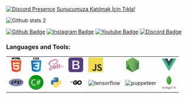 
[![Discord Presence](https://lanyard-profile-readme.vercel.app/api/920315243106795570?hideDiscrim=true)](https://discord.com/users/920315243106795570)
[Sunucumuza Katılmak İçin Tıkla!](https://discord.gg/F5pSKpEMMC) 

![Github stats 2](https://github-readme-stats.vercel.app/api?username=Layona-x&show_icons=true&theme=radical)

[![Github Badge](https://img.shields.io/badge/-Github-000?style=quare&labelColor=000&logo=Github&logoColor=white&link=link)](https://github.com/Layona-x) 
[![Instagram Badge](https://img.shields.io/badge/-Instagram-C13584?style=flat-quare&labelColor=C13584&logo=instagram&logoColor=white&link=link)](https://www.instagram.com/anya_dev2/) 
[![Youtube Badge](https://img.shields.io/badge/-Youtube-red?style=quare&labelColor=red&logo=Youtube&logoColor=white&link=link)](https://youtube.com/channel/UC-mlO0k5-WlhJqBgrdidB1g) 
[![Discord Badge](https://img.shields.io/badge/-Discord-Aqua?style=flat-quare&labelColor=Aqua&logo=discord&logoColor=white&link=link)](https://discord.com/users/920315243106795570) 

### Languages and Tools:

<div align="center">
<table><tr>
<td><img src="https://raw.githubusercontent.com/github/explore/80688e429a7d4ef2fca1e82350fe8e3517d3494d/topics/html/html.png" alt="HTML" height="40"></td>
<td><img src="https://raw.githubusercontent.com/github/explore/80688e429a7d4ef2fca1e82350fe8e3517d3494d/topics/css/css.png" alt="CSS" height="40"></td>
<td><img src="https://raw.githubusercontent.com/github/explore/80688e429a7d4ef2fca1e82350fe8e3517d3494d/topics/sass/sass.png" alt="Sass" height="40"></td>
<td><img src="https://raw.githubusercontent.com/github/explore/80688e429a7d4ef2fca1e82350fe8e3517d3494d/topics/bootstrap/bootstrap.png" alt="Bootstrap" height="40"></td>
<td><img src="https://raw.githubusercontent.com/github/explore/80688e429a7d4ef2fca1e82350fe8e3517d3494d/topics/javascript/javascript.png" alt="Javascript" height="40"></td>
<td><img src="https://raw.githubusercontent.com/github/explore/80688e429a7d4ef2fca1e82350fe8e3517d3494d/topics/nodejs/nodejs.png" alt="Node.js" height="40"></td>
<td><img src="https://raw.githubusercontent.com/github/explore/80688e429a7d4ef2fca1e82350fe8e3517d3494d/topics/vue/vue.png" alt="Vue.js" height="40"></td>
  </tr><tr>
<td><img src="https://raw.githubusercontent.com/github/explore/80688e429a7d4ef2fca1e82350fe8e3517d3494d/topics/php/php.png" alt="PHP" height="40"></td>
<td><img src="https://raw.githubusercontent.com/github/explore/80688e429a7d4ef2fca1e82350fe8e3517d3494d/topics/csharp/csharp.png" alt="Javascript" height="40"></td>
<td><img src="https://raw.githubusercontent.com/github/explore/80688e429a7d4ef2fca1e82350fe8e3517d3494d/topics/python/python.png" alt="Python" height="40"></td>
<td><img src="https://raw.githubusercontent.com/github/explore/80688e429a7d4ef2fca1e82350fe8e3517d3494d/topics/go/go.png" alt="GO" height="40"></td>
<td><img src="https://www.vectorlogo.zone/logos/tensorflow/tensorflow-icon.svg" alt="tensorflow" width="40" height="40"/></td>
<td><img src="https://www.vectorlogo.zone/logos/pptrdev/pptrdev-official.svg" alt="puppeteer" width="40" height="40"/></td>
<td><img src="https://raw.githubusercontent.com/devicons/devicon/master/icons/mongodb/mongodb-original-wordmark.svg" alt="mongodb" width="40" height="40"/></td>
  </tr></table><br>
<br />



